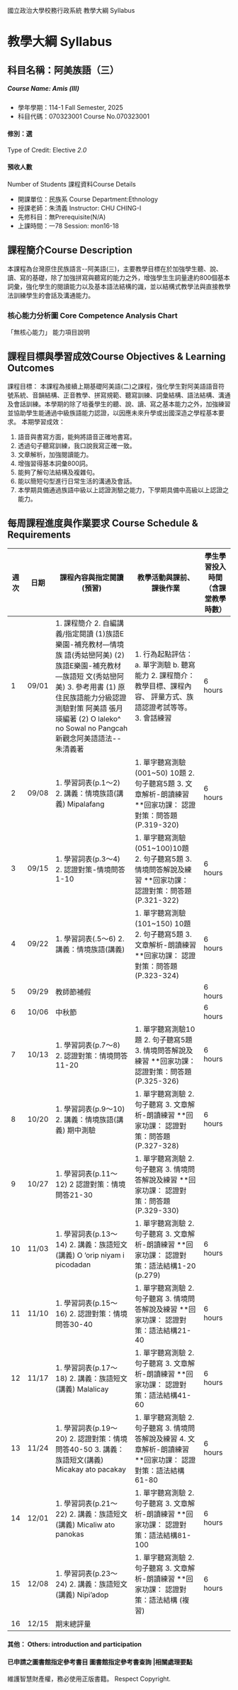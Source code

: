國立政治大學校務行政系統 教學大綱 Syllabus
# 教學大綱 Syllabus
##  科目名稱：阿美族語（三）
#####  Course Name: Amis (Ⅲ)
  * 學年學期：114-1 Fall Semester, 2025 
  * 科目代碼：070323001 Course No.070323001
#### 修別：選
Type of Credit: Elective 
_2.0_
#### 預收人數
Number of Students
課程資料Course Details
  * 開課單位：民族系 Course Department:Ethnology 
  * 授課老師：朱清義 Instructor: CHU CHING-I 
  * 先修科目：無Prerequisite(N/A)
  * 上課時間：一78 Session: mon16-18
##  課程簡介Course Description
本課程為台灣原住民族語言--阿美語(三)，主要教學目標在於加強學生聽、說、讀、寫的基礎，除了加強拼寫與聽寫的能力之外，增強學生生詞量達約800個基本詞彙，強化學生的閱讀能力以及基本語法結構的識，並以結構式教學法與直接教學法訓練學生的會話及溝通能力。
###  核心能力分析圖 Core Competence Analysis Chart
「無核心能力」 
能力項目說明
##  課程目標與學習成效Course Objectives & Learning Outcomes 
課程目標：
本課程為接續上期基礎阿美語(二)之課程，強化學生對阿美語語音符號系統、音韻結構、正音教學、拼寫規範、聽寫訓練、詞彙結構、語法結構、溝通及會話訓練。本學期的除了培養學生的聽、說、讀、寫之基本能力之外，加強練習並協助學生能通過中級族語能力認證，以因應未來升學或出國深造之學程基本要求。
本期學習成效：
1. 語音與書寫方面，能夠將語音正確地書寫。
2. 透過句子聽寫訓練，我口說我寫正確一致。
3. 文章解析，加強閱讀能力。
4. 增強習得基本詞彙800詞。
5. 能夠了解句法結構及複雜句。
6. 能以簡短句型進行日常生活的溝通及會話。
7. 本學期具備通過族語中級以上認證測驗之能力，下學期具備中高級以上認證之能力。
##  每周課程進度與作業要求 Course Schedule & Requirements
週次 |  日期 |  課程內容與指定閱讀(預習) |  教學活動與課前、課後作業 |  學生學習投入時間（含課堂教學時數）  
---|---|---|---|---  
1 |  09/01 |  1. 課程簡介 2. 自編講義/指定閱讀 (1)族語E樂園-補充教材—情境族 語(秀姑巒阿美) (2)族語E樂園-補充教材—族語短 文(秀姑巒阿美) 3. 參考用書 (1) 原住民族語能力分級認證 測驗對策 阿美語 張月瑛編著 (2) O laleko^ no Sowal no Pangcah 新觀念阿美語語法--朱清義著 |  1. 行為起點評估： a. 單字測驗 b. 聽寫能力 2. 課程簡介：教學目標、課程內容、 評量方式、族語認證考試等等。 3. 會話練習 |  6 hours  
2 |  09/08 |  1. 學習詞表(p.1～2) 2. 講義：情境族語(講義) Mipalafang |  1. 單字聽寫測驗(001~50) 10題 2. 句子聽寫5題 3. 文章解析-朗讀練習 **回家功課： 認證對策：問答題(P.319-320) |  6 hours  
3 |  09/15 |  1. 學習詞表(p.3～4) 2. 認證對策-情境問答1-10 |  1. 單字聽寫測驗(051~100)10題 2. 句子聽寫5題 3. 情境問答解說及練習 **回家功課： 認證對策：問答題(P.321-322) |  6 hours  
4 |  09/22 |  1. 學習詞表(.5～6) 2. 講義：情境族語(講義) |  1. 單字聽寫測驗(101~150) 10題 2. 句子聽寫5題 3. 文章解析-朗讀練習 **回家功課： 認證對策：問答題(P.323-324) |  6 hours  
5 |  09/29 |  教師節補假 |  |  6 hours  
6 |  10/06 |  中秋節 |  |  6 hours  
7 |  10/13 |  1. 學習詞表(p.7～8) 2. 認證對策：情境問答11-20 |  1. 單字聽寫測驗10題 2. 句子聽寫5題 3. 情境問答解說及練習 **回家功課： 認證對策：問答題(P.325-326) |  6 hours  
8 |  10/20 |  1. 學習詞表(p.9～10) 2. 講義：情境族語(講義) 期中測驗 |  1. 單字聽寫測驗 2. 句子聽寫 3. 文章解析-朗讀練習 **回家功課： 認證對策：問答題(P.327-328) |  6 hours  
9 |  10/27 |  1. 學習詞表(p.11～12) 2 認證對策：情境問答21-30 |  1. 單字聽寫測驗 2. 句子聽寫 3. 情境問答解說及練習 **回家功課： 認證對策：問答題(P.329-330) |   
10 |  11/03 |  1. 學習詞表(p.13～14) 2. 講義：族語短文(講義) O ’orip niyam i picodadan |  1. 單字聽寫測驗 2. 句子聽寫 3. 文章解析-朗讀練習 **回家功課： 認證對策：語法結構1-20 (p.279) |  6 hours  
11 |  11/10 |  1. 學習詞表(p.15～16) 2. 認證對策：情境問答30-40 |  1. 單字聽寫測驗 2. 句子聽寫 3. 情境問答解說及練習 **回家功課： 認證對策：語法結構21-40 |  6 hours  
12 |  11/17 |  1. 學習詞表(p.17～18) 2. 講義：族語短文(講義) Malalicay |  1. 單字聽寫測驗 2. 句子聽寫 3. 文章解析-朗讀練習 **回家功課： 認證對策：語法結構41-60 |  6 hours  
13 |  11/24 |  1. 學習詞表(p.19～20) 2. 認證對策：情境問答40-50 3. 講義：族語短文(講義) Micakay ato pacakay |  1. 單字聽寫測驗 2. 句子聽寫 3. 情境問答解說及練習 4. 文章解析-朗讀練習 **回家功課： 認證對策：語法結構61-80 |  6 hours  
14 |  12/01 |  1. 學習詞表(p.21～22) 2. 講義：族語短文(講義) Micaliw ato panokas |  1. 單字聽寫測驗 2. 句子聽寫 3. 文章解析-朗讀練習 **回家功課： 認證對策：語法結構81-100 |  6 hours  
15 |  12/08 |  1. 學習詞表(p.23～24) 2. 講義：族語短文(講義) Nipi’adop |  1. 單字聽寫測驗 2. 句子聽寫 3. 文章解析-朗讀練習 **回家功課： 認證對策：語法結構 (複習) |  6 hours  
16 |  12/15 |  期末總評量 |  |   
####  其他： Others: introduction and participation 
####  已申請之圖書館指定參考書目  圖書館指定參考書查詢 |相關處理要點
維護智慧財產權，務必使用正版書籍。 Respect Copyright.